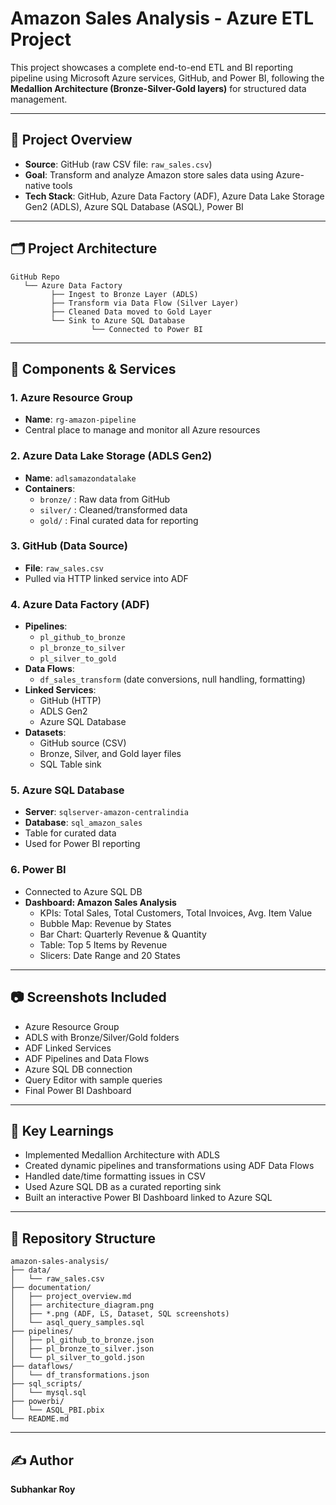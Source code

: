 # Amazon Sales Analysis - Azure ETL Project

This project showcases a complete end-to-end ETL and BI reporting pipeline using Microsoft Azure services, GitHub, and Power BI, following the **Medallion Architecture (Bronze-Silver-Gold layers)** for structured data management.

---

## 🚀 Project Overview

- **Source**: GitHub (raw CSV file: `raw_sales.csv`)
- **Goal**: Transform and analyze Amazon store sales data using Azure-native tools
- **Tech Stack**: GitHub, Azure Data Factory (ADF), Azure Data Lake Storage Gen2 (ADLS), Azure SQL Database (ASQL), Power BI

---

## 🗂️ Project Architecture

```
GitHub Repo
   └── Azure Data Factory
         ├── Ingest to Bronze Layer (ADLS)
         ├── Transform via Data Flow (Silver Layer)
         ├── Cleaned Data moved to Gold Layer
         └── Sink to Azure SQL Database
                  └── Connected to Power BI
```

---

## 🔧 Components & Services

### 1. Azure Resource Group

- **Name**: `rg-amazon-pipeline`
- Central place to manage and monitor all Azure resources

### 2. Azure Data Lake Storage (ADLS Gen2)

- **Name**: `adlsamazondatalake`
- **Containers**:
  - `bronze/` : Raw data from GitHub
  - `silver/` : Cleaned/transformed data
  - `gold/` : Final curated data for reporting

### 3. GitHub (Data Source)

- **File**: `raw_sales.csv`
- Pulled via HTTP linked service into ADF

### 4. Azure Data Factory (ADF)

- **Pipelines**:
  - `pl_github_to_bronze`
  - `pl_bronze_to_silver`
  - `pl_silver_to_gold`
- **Data Flows**:
  - `df_sales_transform` (date conversions, null handling, formatting)
- **Linked Services**:
  - GitHub (HTTP)
  - ADLS Gen2
  - Azure SQL Database
- **Datasets**:
  - GitHub source (CSV)
  - Bronze, Silver, and Gold layer files
  - SQL Table sink

### 5. Azure SQL Database

- **Server**: `sqlserver-amazon-centralindia`
- **Database**: `sql_amazon_sales`
- Table for curated data
- Used for Power BI reporting

### 6. Power BI

- Connected to Azure SQL DB
- **Dashboard: Amazon Sales Analysis**
  - KPIs: Total Sales, Total Customers, Total Invoices, Avg. Item Value
  - Bubble Map: Revenue by States
  - Bar Chart: Quarterly Revenue & Quantity
  - Table: Top 5 Items by Revenue
  - Slicers: Date Range and 20 States

---

## 📷 Screenshots Included

- Azure Resource Group
- ADLS with Bronze/Silver/Gold folders
- ADF Linked Services
- ADF Pipelines and Data Flows
- Azure SQL DB connection
- Query Editor with sample queries
- Final Power BI Dashboard

---

## 🧠 Key Learnings

- Implemented Medallion Architecture with ADLS
- Created dynamic pipelines and transformations using ADF Data Flows
- Handled date/time formatting issues in CSV
- Used Azure SQL DB as a curated reporting sink
- Built an interactive Power BI Dashboard linked to Azure SQL

---

## 📁 Repository Structure

```
amazon-sales-analysis/
├── data/
│   └── raw_sales.csv
├── documentation/
│   ├── project_overview.md
│   ├── architecture_diagram.png
│   ├── *.png (ADF, LS, Dataset, SQL screenshots)
│   └── asql_query_samples.sql
├── pipelines/
│   ├── pl_github_to_bronze.json
│   ├── pl_bronze_to_silver.json
│   └── pl_silver_to_gold.json
├── dataflows/
│   └── df_transformations.json
├── sql_scripts/
│   └── mysql.sql
├── powerbi/
│   └── ASQL_PBI.pbix
└── README.md
```

---

## ✍️ Author

**Subhankar Roy**  
